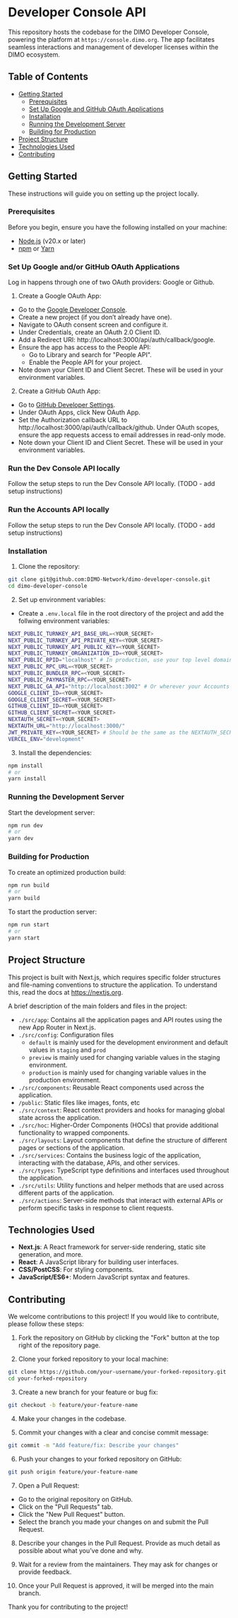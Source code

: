 # Developer Console API

This repository hosts the codebase for the DIMO Developer Console, powering the platform at `https://console.dimo.org`. The app facilitates seamless interactions and management of developer licenses within the DIMO ecosystem.

## Table of Contents

- [Getting Started](#getting-started)
  - [Prerequisites](#prerequisites)
  - [Set Up Google and GitHub OAuth Applications](#set-up-google-and-github-oauth-applications)
  - [Installation](#installation)
  - [Running the Development Server](#running-the-development-server)
  - [Building for Production](#building-for-production)
- [Project Structure](#project-structure)
- [Technologies Used](#technologies-used)
- [Contributing](#contributing)

## Getting Started

These instructions will guide you on setting up the project locally.

### Prerequisites

Before you begin, ensure you have the following installed on your machine:

- [Node.js](https://nodejs.org/en/download/package-manager) (v20.x or later)
- [npm](https://docs.npmjs.com/downloading-and-installing-node-js-and-npm) or [Yarn](https://classic.yarnpkg.com/lang/en/docs/install/#mac-stable)

### Set Up Google and/or GitHub OAuth Applications
Log in happens through one of two OAuth providers: Google or Github.

1. Create a Google OAuth App:
- Go to the [Google Developer Console](https://console.cloud.google.com/welcome).
- Create a new project (if you don’t already have one).
- Navigate to OAuth consent screen and configure it.
- Under Credentials, create an OAuth 2.0 Client ID.
- Add a Redirect URI: http://localhost:3000/api/auth/callback/google.
- Ensure the app has access to the People API:
  - Go to Library and search for "People API".
  - Enable the People API for your project.
- Note down your Client ID and Client Secret. These will be used in your environment variables.

2. Create a GitHub OAuth App:
- Go to [GitHub Developer Settings](https://github.com/settings/developers).
- Under OAuth Apps, click New OAuth App.
- Set the Authorization callback URL to http://localhost:3000/api/auth/callback/github.
  Under OAuth scopes, ensure the app requests access to email addresses in read-only mode.
- Note down your Client ID and Client Secret. These will be used in your environment variables.

### Run the Dev Console API locally
Follow the setup steps to run the Dev Console API locally. (TODO - add setup instructions)

### Run the Accounts API locally
Follow the setup steps to run the Dev Console API locally. (TODO - add setup instructions)

### Installation

1. Clone the repository:

```bash
git clone git@github.com:DIMO-Network/dimo-developer-console.git
cd dimo-developer-console
```

2. Set up environment variables:

- Create a `.env.local` file in the root directory of the project and add the follwing environment variables:

```bash
NEXT_PUBLIC_TURNKEY_API_BASE_URL=<YOUR_SECRET>
NEXT_PUBLIC_TURNKEY_API_PRIVATE_KEY=<YOUR_SECRET>
NEXT_PUBLIC_TURNKEY_API_PUBLIC_KEY=<YOUR_SECRET>
NEXT_PUBLIC_TURNKEY_ORGANIZATION_ID=<YOUR_SECRET>
NEXT_PUBLIC_RPID="localhost" # In production, use your top level domain where the app credentials are hosted
NEXT_PUBLIC_RPC_URL=<YOUR_SECRET>
NEXT_PUBLIC_BUNDLER_RPC=<YOUR_SECRET>
NEXT_PUBLIC_PAYMASTER_RPC=<YOUR_SECRET>
NEXT_PUBLIC_GA_API="http://localhost:3002" # Or wherever your Accounts API is running
GOOGLE_CLIENT_ID=<YOUR_SECRET>
GOOGLE_CLIENT_SECRET=<YOUR_SECRET>
GITHUB_CLIENT_ID=<YOUR_SECRET>
GITHUB_CLIENT_SECRET=<YOUR_SECRET>
NEXTAUTH_SECRET=<YOUR_SECRET>
NEXTAUTH_URL="http://localhost:3000/"
JWT_PRIVATE_KEY=<YOUR_SECRET> # Should be the same as the NEXTAUTH_SECRET 
VERCEL_ENV="development"
```

3. Install the dependencies:

```bash
npm install
# or
yarn install
```

### Running the Development Server

Start the development server:

```bash
npm run dev
# or
yarn dev
```

### Building for Production

To create an optimized production build:

```bash
npm run build
# or
yarn build
```

To start the production server:

```bash
npm run start
# or
yarn start
```

## Project Structure
This project is built with Next.js, which requires specific folder structures and file-naming conventions to structure the application. To understand this, read the docs at https://nextjs.org.


A brief description of the main folders and files in the project:

- `./src/app`: Contains all the application pages and API routes using the new App Router in Next.js.
- `./src/config`: Configuration files
  - `default` is mainly used for the development environment and default values in `staging` and `prod`
  - `preview` is mainly used for changing variable values in the staging environment.
  - `production` is mainly used for changing variable values in the production environment.
- `./src/components`: Reusable React components used across the application.
- `/public`: Static files like images, fonts, etc
- `./src/context`: React context providers and hooks for managing global state across the application.
- `./src/hoc`: Higher-Order Components (HOCs) that provide additional functionality to wrapped components.
- `./src/layouts`: Layout components that define the structure of different pages or sections of the application.
- `./src/services`: Contains the business logic of the application, interacting with the database, APIs, and other services.
- `./src/types`: TypeScript type definitions and interfaces used throughout the application.
- `./src/utils`: Utility functions and helper methods that are used across different parts of the application.
- `./src/actions`: Server-side methods that interact with external APIs or perform specific tasks in response to client requests.

## Technologies Used

- **Next.js**: A React framework for server-side rendering, static site generation, and more.
- **React**: A JavaScript library for building user interfaces.
- **CSS/PostCSS**: For styling components.
- **JavaScript/ES6+**: Modern JavaScript syntax and features.

## Contributing

We welcome contributions to this project! If you would like to contribute, please follow these steps:

1. Fork the repository on GitHub by clicking the "Fork" button at the top right of the repository page.

2. Clone your forked repository to your local machine:

```bash
git clone https://github.com/your-username/your-forked-repository.git
cd your-forked-repository
```

3. Create a new branch for your feature or bug fix:

```bash
git checkout -b feature/your-feature-name
```

4. Make your changes in the codebase.

5. Commit your changes with a clear and concise commit message:

```bash
git commit -m "Add feature/fix: Describe your changes"
```

6. Push your changes to your forked repository on GitHub:

```bash
git push origin feature/your-feature-name
```

7. Open a Pull Request:

- Go to the original repository on GitHub.
- Click on the "Pull Requests" tab.
- Click the "New Pull Request" button.
- Select the branch you made your changes on and submit the Pull Request.

8. Describe your changes in the Pull Request. Provide as much detail as possible about what you’ve done and why.

9. Wait for a review from the maintainers. They may ask for changes or provide feedback.

10. Once your Pull Request is approved, it will be merged into the main branch.

Thank you for contributing to the project!
